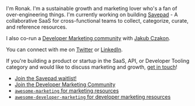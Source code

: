 I'm Ronak. I'm a sustainable growth and marketing lover who's a fan of over-engineering things. I'm currently working on building [Savepad](https://savepad.app) - A collaborative SaaS for cross-functional teams to collect, categorize, curate, and reference resources.

I also co-run a [Developer Marketing community](https://marketingto.dev/) with [Jakub Czakon](https://twitter.com/jczakon/).

You can connect with me on [Twitter](https://twitter.com/gunnyganatra) or [LinkedIn](https://linkedin.com/in/ronakganatra).

If you're building a product or startup in the SaaS, API, or Developer Tooling category and would like to discuss marketing and growth, [get in touch](https://ronakganatra.com/contact)!

- [Join the Savepad waitlist!](https://savepad.app)
- [Join the Developer Marketing Community](https://marketingto.dev)
- [`awesome-marketing` for marketing resources](https://github.com/ronakganatra/awesome-marketing)
- [`awesome-developer-marketing` for developer marketing resources](https://github.com/ronakganatra/awesome-developer-marketing)

